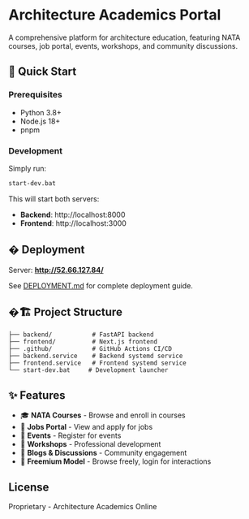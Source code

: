 # Architecture Academics Portal

A comprehensive platform for architecture education, featuring NATA courses, job portal, events, workshops, and community discussions.

## 🚀 Quick Start

### Prerequisites
- Python 3.8+
- Node.js 18+
- pnpm

### Development
Simply run:
```bash
start-dev.bat
```

This will start both servers:
- **Backend**: http://localhost:8000
- **Frontend**: http://localhost:3000

## � Deployment

Server: **http://52.66.127.84/**

See [DEPLOYMENT.md](DEPLOYMENT.md) for complete deployment guide.

## �🏗️ Project Structure

```
├── backend/           # FastAPI backend
├── frontend/          # Next.js frontend
├── .github/           # GitHub Actions CI/CD
├── backend.service    # Backend systemd service
├── frontend.service   # Frontend systemd service
└── start-dev.bat     # Development launcher
```

## ✨ Features

- 🎓 **NATA Courses** - Browse and enroll in courses
- 💼 **Jobs Portal** - View and apply for jobs
- 📅 **Events** - Register for events
- 🔧 **Workshops** - Professional development
- 💬 **Blogs & Discussions** - Community engagement
- 🔐 **Freemium Model** - Browse freely, login for interactions

##  License

Proprietary - Architecture Academics Online

